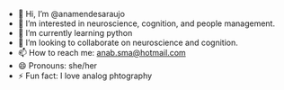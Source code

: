 - 👋 Hi, I’m @anamendesaraujo
- 👀 I’m interested in neuroscience, cognition, and people management.
- 🌱 I’m currently learning python
- 💞️ I’m looking to collaborate on neuroscience and cognition.
- 📫 How to reach me: anab.sma@hotmail.com
- 😄 Pronouns: she/her
- ⚡ Fun fact: I love analog phtography


